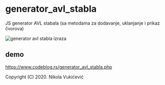 # generator_avl_stabla
JS generator AVL stabala (sa metodama za dodavanje, uklanjanje i prikaz čvorova)

![generator avl stabla izraza](https://www.codeblog.rs/github_pics/gen_avl_stablo.png)

## demo

https://www.codeblog.rs/generator_avl_stabla.php

Copyright (C) 2020. Nikola Vukićević                                       
